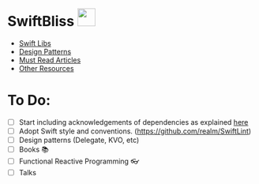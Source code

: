 # SwiftBliss <img src="http://www.carlosicaza.com/wp-content/uploads/2014/07/Swift-logo.png" width="36">

* [Swift Libs](Libs.md)
* [Design Patterns](DesignPatterns.md)
* [Must Read Articles](Articles.md)
* [Other Resources](Resources.md)


# To Do:
- [ ] Start including acknowledgements of dependencies as explained [here](https://github.com/CocoaPods/CocoaPods/wiki/Acknowledgements)
- [ ] Adopt Swift style and conventions. (https://github.com/realm/SwiftLint)
- [ ] Design patterns (Delegate, KVO, etc) 
- [ ] Books :books:
- [ ] Functional Reactive Programming :eyeglasses:
- [ ] Talks
